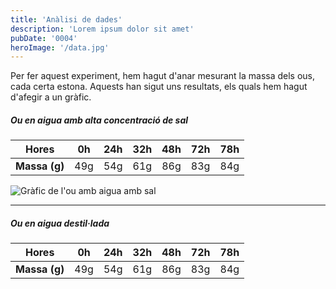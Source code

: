 ```yaml
---
title: 'Anàlisi de dades'
description: 'Lorem ipsum dolor sit amet'
pubDate: '0004'
heroImage: '/data.jpg'
---
```

Per fer aquest experiment, hem hagut d'anar mesurant la massa dels ous, cada certa estona.
Aquests han sigut uns resultats, els quals hem hagut d'afegir a un gràfic.
 
 
##### Ou en aigua amb alta concentració de sal

|**Hores**      |  0h | 24h | 32h | 48h | 72h | 78h |
| -------       | --- | --- | --- | --- | --- | --- |
|**Massa (g)**  | 49g | 54g | 61g | 86g | 83g | 84g |
 
![Gràfic de l'ou amb aigua amb sal](/imagesalt.png)


---
    
##### Ou en aigua destil·lada


|**Hores**      |  0h | 24h | 32h | 48h | 72h | 78h |
| -------       | --- | --- | --- | --- | --- | --- |
|**Massa (g)**  | 49g | 54g | 61g | 86g | 83g | 84g |

    

